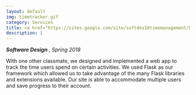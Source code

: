 ```yaml
---
layout: default
img: timetracker.gif
category: Services
title: <a href="https://sites.google.com/site/softdes18timemanagement/home" target="_blank">TimeTracker Web App</a>
description: |
---
```

***Software Design*** *, Spring 2018*

With one other classmate, we designed and implemented a web app to track the time users spend on certain activities. We used Flask as our framework which allowed us to take advantage of the many Flask libraries and extensions available. Our site is able to accommodate multiple users and save progress to their account. 